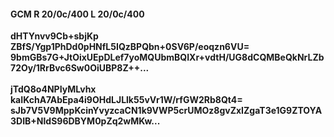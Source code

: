 #### GCM R 20/0c/400 L 20/0c/400
**dHTYnvv9Cb+sbjKp**<br/>**ZBfS/Ygp1PhDd0pHNfL5IQzBPQbn+0SV6P/eoqzn6VU=**<br/>**9bmGBs7G+JtOixUEpDLef7yoMQUbmBQIXr+vdtH/UG8dCQMBeQkNrLZb72Oy/1RrBvc6Sw0OiUBP8Z++...**<br/><br/>
**jTdQ8o4NPIyMLvhx**<br/>**kaIKchA7AbEpa4i9OHdLJLlk55vVr1W/rfGW2Rb8Qt4=**<br/>**sJb7V5V9MppKcinYvyzcaCN1k9VWP5crUMOz8gvZxIZgaT3e1G9ZTOYA3DIB+NldS96DBYM0pZq2wMKw...**
